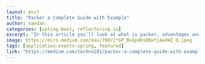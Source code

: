 ```yaml
---
layout: post
title: "Packer a Complete Guide with Example"
author: nandan
categories: [spting-boot, reflectoring.io]
excerpt: "In this article you'll look at what is packer, advantages and how to use packer in your environment. Along with a working example."
image: https://miro.medium.com/max/700/1*GP_BvGp4DsBNxfjAaXWZ_Q.jpeg
tags: [application-events-spring, featured]
link: "https://medium.com/techno101/packer-a-complete-guide-with-example-cf062b7495eb"
---
```

